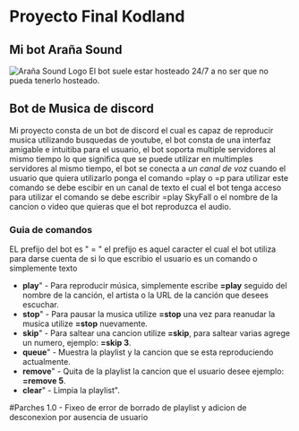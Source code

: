 # Proyecto Final Kodland

## Mi bot Araña Sound
![Araña Sound Logo](https://github.com/BrayanBCode/ProyectoFinalKodland/assets/134159765/7f81ca3a-6e63-437d-baaf-6799bca6109c)
El bot suele estar hosteado 24/7 a no ser que no pueda tenerlo hosteado.

## Bot de Musica de discord
Mi proyecto consta de un bot de discord el cual es capaz de reproducir musica utilizando busquedas de youtube, el bot consta de una interfaz amigable e intuitiba para el usuario, el bot soporta multiple servidores al mismo tiempo lo que significa que se puede utilizar en multimples servidores al mismo tiempo, el bot se conecta a *un canal de voz* cuando el usuario que quiera utilizarlo ponga el comando =play o =p para utilizar este comando se debe escibir en un canal de texto el cual el bot tenga acceso para utilizar el comando se debe escribir =play SkyFall o el nombre de la cancion o video que quieras que el bot reproduzca el audio.

### Guia de comandos
EL prefijo del bot es " = " el prefijo es aquel caracter el cual el bot utiliza para darse cuenta de si lo que escribio el usuario es un comando o simplemente texto

+ **play**" - Para reproducir música, simplemente escribe **=play** seguido del nombre de la canción, el artista o la URL de la canción que desees escuchar.
+ **stop**" - Para pausar la musica utilize **=stop** una vez para reanudar la musica utilize **=stop** nuevamente.
+ **skip**" - Para saltear una cancion utilize **=skip**, para saltear varias agrege un numero, ejemplo: **=skip 3**.
+ **queue**" - Muestra la playlist y la cancion que se esta reproduciendo actualmente.
+ **remove**" - Quita de la playlist la cancion que el usuario desee ejemplo: **=remove 5**.
+ **clear**" - Limpia la playlist".

#Parches 
1.0 - Fixeo de error de borrado de playlist y adicion de desconexion por ausencia de usuario



